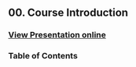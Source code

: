 ## 00. Course Introduction
### [View Presentation online](https://rawgit.com/TelerikAcademy/CSharp-Part-1/tree/master/00.%20Course-Intro/slides/index.html)
### Table of Contents
